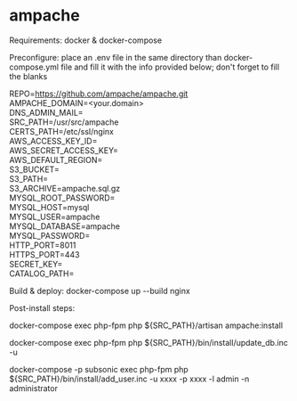# ampache


Requirements: docker & docker-compose

Preconfigure: place an .env file in the same directory than docker-compose.yml file and fill it with the info provided below; don't forget to fill the blanks

REPO=https://github.com/ampache/ampache.git  
AMPACHE_DOMAIN=<your.domain>  
DNS_ADMIN_MAIL=<yourmail at your domain>  
SRC_PATH=/usr/src/ampache  
CERTS_PATH=/etc/ssl/nginx  
AWS_ACCESS_KEY_ID=  
AWS_SECRET_ACCESS_KEY=  
AWS_DEFAULT_REGION=  
S3_BUCKET=  
S3_PATH=  
S3_ARCHIVE=ampache.sql.gz  
MYSQL_ROOT_PASSWORD=  
MYSQL_HOST=mysql  
MYSQL_USER=ampache  
MYSQL_DATABASE=ampache  
MYSQL_PASSWORD=  
HTTP_PORT=8011  
HTTPS_PORT=443  
SECRET_KEY=  
CATALOG_PATH=  

Build & deploy: docker-compose up --build nginx

Post-install steps:

docker-compose exec php-fpm php ${SRC_PATH}/artisan ampache:install

docker-compose exec php-fpm php ${SRC_PATH}/bin/install/update_db.inc -u

docker-compose -p subsonic exec php-fpm php  ${SRC_PATH}/bin/install/add_user.inc -u xxxx -p xxxx -l admin -n administrator
